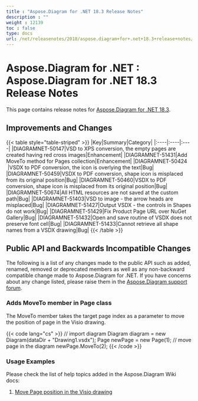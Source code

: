 ```yaml
---
title : "Aspose.Diagram for .NET 18.3 Release Notes" 
description : "" 
weight : 12139 
toc : false
type: docs
url: /net/releasenotes/2018/aspose.diagram+for+.net+18.3+release+notes/
---
```


# Aspose.Diagram for .NET : Aspose.Diagram for .NET 18.3 Release Notes


This page contains release notes for [Aspose.Diagram for .NET 18.3](https://www.nuget.org/packages/Aspose.Diagram/18.3.0).

## Improvements and Changes

{{< table style="table-striped" >}}
|Key|Summary|Category|
|:----|:----|:----|
|DIAGRAMNET-50147|VSD to XPS conversion, the empty pages are created having red cross images|Enhancement|
|DIAGRAMNET-51431|Add MoveTo method for Pages collection|Enhancement|
|DIAGRAMNET-50424  |VSDX to PDF conversion, the icon is overlying the text|Bug|
|DIAGRAMNET-50459|VSDX to PDF conversion, shape icon is misplaced from its original position|Bug|
|DIAGRAMNET-50460|VSDX to PDF conversion, shape icon is misplaced from its original position|Bug|
|DIAGRAMNET-50674|All HTML resources are not saved at the custom path|Bug|
|DIAGRAMNET-51403|VSD to image - the arrow heads are misplaced|Bug|
|DIAGRAMNET-51427|Output VSDX - the controls in Shapes do not work|Bug|
|DIAGRAMNET-51429|Fix Product Page URL over NuGet Gallery|Bug|
|DIAGRAMNET-51432|Open and save routine of VSDX does not preserve font cell|Bug|
|DIAGRAMNET-51433|Cannot retrieve all shape names from a VSDX drawing|Bug|
{{< /table >}}

## Public API and Backwards Incompatible Changes

The following is a list of any changes made to the public API such as added, renamed, removed or deprecated members as well as any non-backward compatible change made to Aspose.Diagram for .NET. If you have concerns about any change listed, please raise them in the [Aspose.Diagram support forum](https://forum.aspose.com/c/diagram).

### Adds MoveTo member in Page class

The MoveTo member takes the target page index as a parameter to move the position of page in the Visio drawing.

{{< code lang="cs" >}}
// import diagram
Diagram diagram = new Diagram(dataDir + "Drawing1.vsdx");
Page newPage = new Page(1);
// move page in the diagram
newPage.MoveTo(2);
{{< /code >}}

### Usage Examples

Please check the list of help topics added in the Aspose.Diagram Wiki docs: 

1.  [Move Page position in the Visio drawing](https://docs2.aspose.com/diagram/net/developerguide/workingwithpages/retrieve+get+copy+and+insert+a+page#retrieve,get,copyandinsertapage-movepagepositioninthevisiodrawing)

